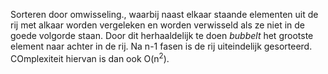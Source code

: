 Sorteren door omwisseling., waarbij naast elkaar staande elementen uit de rij met alkaar worden vergeleken en worden verwisseld als ze niet in de goede volgorde staan. Door dit herhaaldelijk te doen _bubbelt_ het grootste element naar achter in de rij. Na n-1 fasen is de rij uiteindelijk gesorteerd. COmplexiteit hiervan is dan ook O(n<sup>2</sup>).